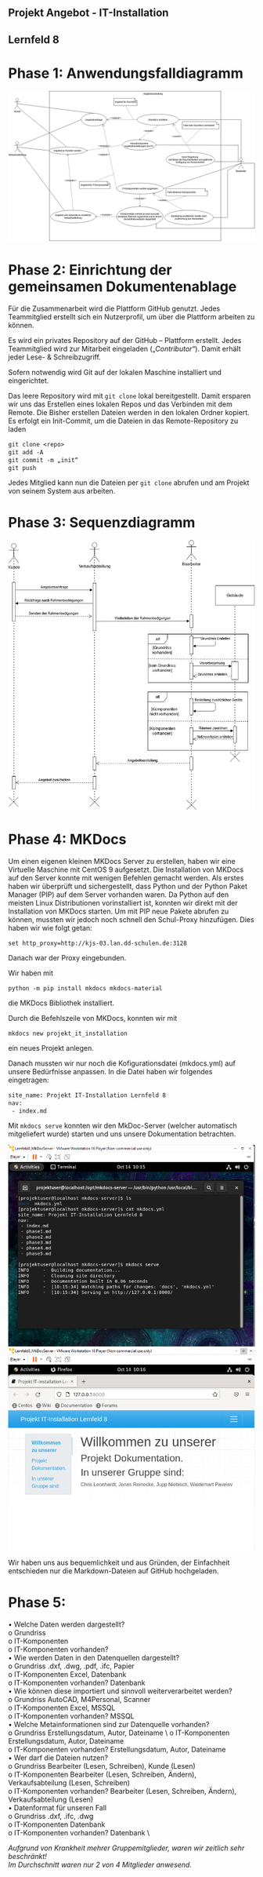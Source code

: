 ## Projekt Angebot - IT-Installation 
## Lernfeld 8


# Phase 1: Anwendungsfalldiagramm
![alt text](https://github.com/wpavelev/Projekt_it_installation_lf8/blob/main/Uml-use-case.jpg?raw=true, "Anwendungsfalldiagramm")


# Phase 2: Einrichtung der gemeinsamen Dokumentenablage
Für die Zusammenarbeit wird die Plattform GitHub genutzt. Jedes Teammitglied erstellt sich ein Nutzerprofil, um über die Plattform arbeiten zu können. 

Es wird ein privates Repository auf der GitHub – Plattform erstellt. Jedes Teammitglied wird zur Mitarbeit eingeladen („*Contributor*“). Damit erhält jeder Lese- & Schreibzugriff.

Sofern notwendig wird Git auf der lokalen Maschine installiert und eingerichtet.

Das leere Repository wird mit `git clone` lokal bereitgestellt. Damit ersparen wir uns das Erstellen eines lokalen Repos und das Verbinden mit dem Remote. Die Bisher erstellen Dateien werden in den lokalen Ordner kopiert.
Es erfolgt ein Init-Commit, um die Dateien in das Remote-Repository zu laden
```
git clone <repo>
git add -A
git commit -m „init“
git push
```
Jedes Mitglied kann nun die Dateien per `git clone` abrufen und am Projekt von seinem System aus arbeiten.


# Phase 3: Sequenzdiagramm
![alt text](https://github.com/wpavelev/Projekt_it_installation_lf8/blob/main/Sequenzdiagramm.jpg?raw=true, "Sequenzdiagramm")

# Phase 4: MKDocs 
Um einen eigenen kleinen MKDocs Server zu erstellen, haben wir eine Virtuelle Maschine mit CentOS 9 aufgesetzt.
Die Installation von MKDocs auf den Server konnte mit wenigen Befehlen gemacht werden.
Als erstes haben wir überprüft und sichergestellt, dass Python und der Python Paket Manager (PIP) auf dem Server vorhanden waren.
Da Python auf den meisten Linux Distributionen vorinstalliert ist, konnten wir direkt mit der Installation von MKDocs starten.
Um mit PIP neue Pakete abrufen zu können, mussten wir jedoch noch schnell den Schul-Proxy hinzufügen. 
Dies haben wir wie folgt getan:
```
set http_proxy=http://kjs-03.lan.dd-schulen.de:3128
```
Danach war der Proxy eingebunden.


Wir haben mit 
```
python -m pip install mkdocs mkdocs-material
```
die MKDocs Bibliothek installiert. 

Durch die Befehlszeile von MKDocs, konnten wir mit 
```
mkdocs new projekt_it_installation
``` 
ein neues Projekt anlegen.



Danach mussten wir nur noch die Kofigurationsdatei (mkdocs.yml) auf unsere Bedürfnisse anpassen.
In die Datei haben wir folgendes eingetragen: 
```
site_name: Projekt IT-Installation Lernfeld 8
nav:
 - index.md
```

Mit ``` mkdocs serve ``` konnten wir den MkDoc-Server (welcher automatisch mitgeliefert wurde) starten 
und uns unsere Dokumentation betrachten.

![alt text](https://github.com/wpavelev/Projekt_it_installation_lf8/blob/main/mkdocs_server.PNG?raw=true, "MKDocServer")
![alt text](https://github.com/wpavelev/Projekt_it_installation_lf8/blob/main/mkdocs_server_interface.PNG?raw=true, "MKDocs gerendert")

Wir haben uns aus bequemlichkeit und aus Gründen, der Einfachheit entschieden nur die Markdown-Dateien auf GitHub hochgeladen.


# Phase 5: 
•	Welche Daten werden dargestellt? \
  o	Grundriss \
  o	IT-Komponenten \
  o	IT-Komponenten vorhanden? \
•	Wie werden Daten in den Datenquellen dargestellt? \
  o	Grundriss			               .dxf, .dwg, .pdf, .ifc, Papier \
  o	IT-Komponenten		           Excel, Datenbank \
  o	IT-Komponenten vorhanden? 	Datenbank \
•	Wie können diese importiert und sinnvoll weiterverarbeitet werden? \
  o	Grundriss			               AutoCAD, M4Personal, Scanner \
  o	IT-Komponenten		           Excel, MSSQL \
  o	IT-Komponenten vorhanden?	 MSSQL \
•	Welche Metainformationen sind zur Datenquelle vorhanden? \
  o	Grundriss			               Erstellungsdatum, Autor, Dateiname \ 
  o	IT-Komponenten		           Erstellungsdatum, Autor, Dateiname \
  o	IT-Komponenten vorhanden?	 Erstellungsdatum, Autor, Dateiname \
•	Wer darf die Dateien nutzen? \
  o	Grundriss			               Bearbeiter (Lesen, Schreiben), Kunde (Lesen) \
  o	IT-Komponenten 		          Bearbeiter (Lesen, Schreiben, Ändern),	Verkaufsabteilung (Lesen, Schreiben) \
  o	IT-Komponenten vorhanden? 	Bearbeiter (Lesen, Schreiben, Ändern), Verkaufsabteilung (Lesen) \
•	Datenformat für unseren Fall \
  o	Grundriss 			              .dxf, .ifc, .dwg \
  o	IT-Komponenten 		          Datenbank \
  o	IT-Komponenten vorhanden? 	Datenbank \


*Aufgrund von Krankheit mehrer Gruppemitglieder, waren wir zeitlich sehr beschränkt! \
Im Durchschnitt waren nur 2 von 4 Mitglieder anwesend.*

